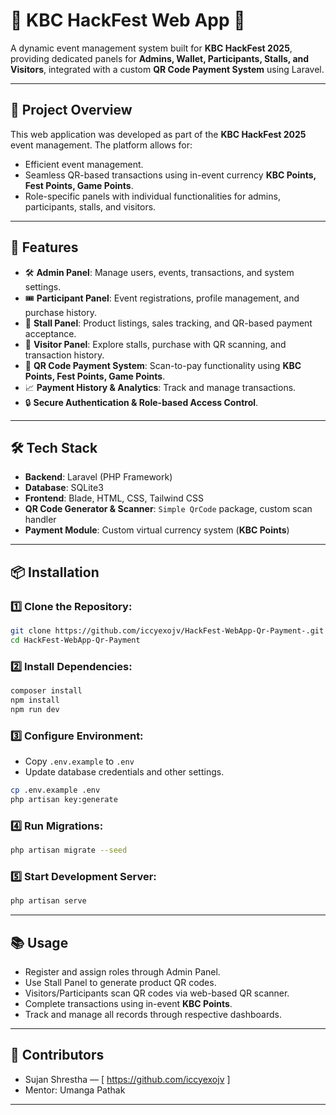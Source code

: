 # 📱 KBC HackFest Web App 🎉

A dynamic event management system built for **KBC HackFest 2025**, providing dedicated panels for **Admins, Wallet, Participants, Stalls, and Visitors**, integrated with a custom **QR Code Payment System** using Laravel.

---

## 📌 Project Overview

This web application was developed as part of the **KBC HackFest 2025** event management. The platform allows for:

* Efficient event management.
* Seamless QR-based transactions using in-event currency **KBC Points, Fest Points, Game Points**.
* Role-specific panels with individual functionalities for admins, participants, stalls, and visitors.

---

## 🚀 Features

* 🛠️ **Admin Panel**: Manage users, events, transactions, and system settings.
* 🎟️ **Participant Panel**: Event registrations, profile management, and purchase history.
* 🛒 **Stall Panel**: Product listings, sales tracking, and QR-based payment acceptance.
* 👥 **Visitor Panel**: Explore stalls, purchase with QR scanning, and transaction history.
* 💸 **QR Code Payment System**: Scan-to-pay functionality using **KBC Points, Fest Points, Game Points**.
* 📈 **Payment History & Analytics**: Track and manage transactions.
* 🔒 **Secure Authentication & Role-based Access Control**.

---

## 🛠️ Tech Stack

* **Backend**: Laravel (PHP Framework)
* **Database**: SQLite3
* **Frontend**: Blade, HTML, CSS, Tailwind CSS
* **QR Code Generator & Scanner**: `Simple QrCode` package, custom scan handler
* **Payment Module**: Custom virtual currency system (**KBC Points**)

---

## 📦 Installation

### 1️⃣ Clone the Repository:

```bash
git clone https://github.com/iccyexojv/HackFest-WebApp-Qr-Payment-.git
cd HackFest-WebApp-Qr-Payment
```

### 2️⃣ Install Dependencies:

```bash
composer install
npm install
npm run dev
```

### 3️⃣ Configure Environment:

* Copy `.env.example` to `.env`
* Update database credentials and other settings.

```bash
cp .env.example .env
php artisan key:generate
```

### 4️⃣ Run Migrations:

```bash
php artisan migrate --seed
```

### 5️⃣ Start Development Server:

```bash
php artisan serve
```

---


## 📚 Usage

* Register and assign roles through Admin Panel.
* Use Stall Panel to generate product QR codes.
* Visitors/Participants scan QR codes via web-based QR scanner.
* Complete transactions using in-event **KBC Points**.
* Track and manage all records through respective dashboards.

---

## 👥 Contributors

* Sujan Shrestha — [ https://github.com/iccyexojv ]
* Mentor: Umanga Pathak 

---

